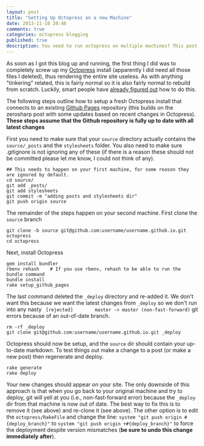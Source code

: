 ```yaml
---
layout: post
title: "Setting Up Octopress on a new Machine"
date: 2013-11-10 20:46
comments: true
categories: octopress blogging
published: true
description: You need to run octopress on multiple machines? This post explains how.
---
```

As soon as I got this blog up and running, the first thing I did was to completely screw up my [Octopress](http://octopress.org/) install (apparently I did need all those files I deleted), thus rendering the entire site useless. As with anything "tinkering" related, this is fairly normal so it is also fairly normal to rebuild from scratch. Luckily, smart people have [already figured out](http://blog.zerosharp.com/clone-your-octopress-to-blog-from-two-places/) how to do this.

The following steps outline how to setup a fresh Octopress install that connects to an existing [Github Pages](http://pages.github.com/) repository (this builds on the zerosharp post with some updates based on recent changes in Octopress). **These steps assume that the Github repository is fully up to date with all latest changes**

First you need to make sure that your `source` directory actually contains the `source/_posts` and the `stylesheets` folder. You also need to make sure .gitignore is not ignoring any of these (if there is a reason these should not be committed please let me know, I could not think of any).

```
## This needs to happen on your first machine, for some reason they are ignored by default.
cd source/
git add _posts/ 
git add stylesheets
git commit -m "adding posts and stylesheets dir"
git push origin source
```

The remainder of the steps happen on your second machine. First clone the `source` branch

```
git clone -b source git@github.com:username/username.github.io.git octopress
cd octopress
```

Next, install Octopress

```
gem install bundler
rbenv rehash    # If you use rbenv, rehash to be able to run the bundle command
bundle install
rake setup_github_pages
```

The last command deleted the `_deploy` directory and re-added it. We don't want this because we want the latest changes from `_deploy` so we don't run into any nasty ` [rejected]        master -> master (non-fast-forward)` git errors because of an out-of-date branch.

```
rm -rf _deploy
git clone git@github.com:username/username.github.io.git _deploy
```


Octopress should now be setup, and the `source` dir should contain your up-to-date markdown. To test things out make a change to a post (or make a new post) then regenerate and deploy.

```
rake generate
rake deploy
```

Your new changes should appear on your site. The only downside of this approach is that when you go back to your original machine and try to deploy, git will yell at you (i.e., non-fast-forward error) because the `_deploy` dir from that machine is now out of date. The best way to fix this is to remove it (see above) and re-clone it (see above). The other option is to edit the `octopress/RakeFile` and change the line: `system "git push origin #{deploy_branch}"` to `system "git push origin +#{deploy_branch}"` to force the deployment despite version mismatches (**be sure to undo this change immediately after**).
